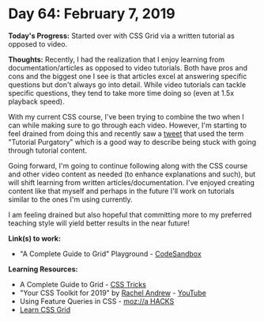# Day 64: February 7, 2019

**Today's Progress:** Started over with CSS Grid via a written tutorial as opposed to video.

**Thoughts:** Recently, I had the realization that I enjoy learning from documentation/articles as opposed to video tutorials. Both have pros and cons and the biggest one I see is that articles excel at answering specific questions but don't always go into detail. While video tutorials can tackle specific questions, they tend to take more time doing so (even at 1.5x playback speed).

With my current CSS course, I've been trying to combine the two when I can while making sure to go through each video. However, I'm starting to feel drained from doing this and recently saw a [tweet](https://twitter.com/DavidMM1707/status/1093227108070055938?s=20) that used the term "Tutorial Purgatory" which is a good way to describe being stuck with going through tutorial content.

Going forward, I'm going to continue following along with the CSS course and other video content as needed (to enhance explanations and such), but will shift learning from written articles/documentation. I've enjoyed creating content like that myself and perhaps in the future I'll work on tutorials similar to the ones I'm using currently.

I am feeling drained but also hopeful that committing more to my preferred teaching style will yield better results in the near future!

**Link(s) to work:**
* "A Complete Guide to Grid" Playground - [CodeSandbox](https://codesandbox.io/embed/yknnvxk9k9)

**Learning Resources:**
* A Complete Guide to Grid - [CSS Tricks](https://css-tricks.com/snippets/css/complete-guide-grid/)
* "Your CSS Toolkit for 2019" by [Rachel Andrew](https://rachelandrew.co.uk/) - [YouTube](https://www.youtube.com/watch?v=5XsZnCwbgwA)
* Using Feature Queries in CSS - [moz://a HACKS](https://hacks.mozilla.org/2016/08/using-feature-queries-in-css/)
* [Learn CSS Grid](https://learncssgrid.com/)